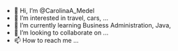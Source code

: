 - 👋 Hi, I’m @CarolinaA_Medel
- 👀 I’m interested in travel, cars, ...
- 🌱 I’m currently learning Business Administration, Java, 
- 💞️ I’m looking to collaborate on ...
- 📫 How to reach me ...

<!---
Tauri7892/Tauri7892 is a ✨ special ✨ repository because its `README.md` (this file) appears on your GitHub profile.
You can click the Preview link to take a look at your changes.
--->
